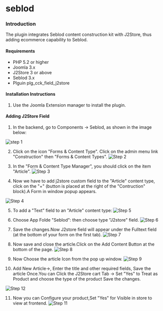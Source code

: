 # seblod

### Introduction

The plugin integrates Seblod content construction kit with J2Store, thus adding ecommerce capability to Seblod. 

#### Requirements
* PHP 5.2 or higher
* Joomla 3.x
* J2Store 3 or above
* Seblod 3.x
* Plguin plg_cck_field_j2store

#### Installation Instructions 
1. Use the Joomla Extension manager to install the plugin.

#### Adding J2Store Field 
1. In the backend, go to Components -> Seblod, as shown in the image below:

![step 1](step-1.png)

2. Click on the icon "Forms & Content Type". Click on the admin menu link "Construction" then "Forms & Content Types".
![Step 2](step-4.png)

3. In the "Form & Content Type Manager", you should click on the item "Article".
![Step 3](step-5.png)

4. Now we have to add j2store custom field to the "Article" content type, click on the "+" (button is placed at the right of the "Contruction"  block).A Form in window popup appears.

![Step 4](step-6.png)


5. To add a "Text" field to an "Article" content type:
![Step 5](step-7.png)


6. Choose App Folde "Seblod": then choose type "J2store" field.
![Step 6](step-8.png)

7. Save the changes.Now J2store field will appear under the Fulltext field (at the bottom of your form on the first tab).
![Step 7](step-9.png)

8. Now save and close the article.Click on the Add Content Button at the bottom of the page.
 ![Step 8](step-10.png)
9. Now Choose the article Icon from the  pop up window.
![Step 9](step-11.png)

10. Add New Article->, Enter the title and other required fields, Save the article Once.You can Click the J2Store cart Tab -> Set "Yes" to Treat as Product and choose the type of the product Save the changes.
 
![Step 12](step-add-product.png)

11. Now you can Configure your product,Set "Yes" for Visible in store to view at frontend.
![Step 11](step-12.png)

 



 